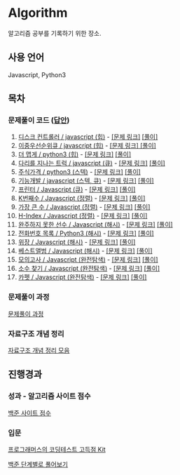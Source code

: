 # Algorithm

알고리즘 공부를 기록하기 위한 장소.

## 사용 언어

Javascript, Python3

## 목차

### 문제풀이 코드 ([답안](https://github.com/jowoojun/algorithm/tree/main/src))

1. [디스크 컨트롤러 / javascript (힙)](https://github.com/jowoojun/algorithm/blob/main/src/DiskController.js)  - [[문제 링크]](https://programmers.co.kr/learn/courses/30/lessons/42627) [[풀이]](https://jun0127.tistory.com/12?category=888739)
2. [이중우선순위큐 / javascript (힙)](https://github.com/jowoojun/algorithm/blob/main/src/DoublePriorityQueue.js)  - [[문제 링크]](https://programmers.co.kr/learn/courses/30/lessons/42628)[ [풀이]](https://jun0127.tistory.com/13?category=888739)
3. [더 맵게 / python3 (힙)](https://github.com/jowoojun/algorithm/blob/main/src/MoreSpice.py)  - [[문제 링크]](https://programmers.co.kr/learn/courses/30/lessons/42626) [[풀이]](https://jun0127.tistory.com/14?category=888739)
4. [다리를 지나는 트럭 / javascript (큐)](https://github.com/jowoojun/algorithm/blob/main/src/TrucksPassingTheBridge.js)  - [[문제 링크]](https://programmers.co.kr/learn/courses/30/lessons/42583) [[풀이]](https://jun0127.tistory.com/15?category=888739)
5. [주식가격 / python3 (스텍)](https://github.com/jowoojun/algorithm/blob/main/src/StockPrice.py)  - [[문제 링크]](https://programmers.co.kr/learn/courses/30/lessons/42584) [[풀이]](https://jun0127.tistory.com/16?category=888739)
6. [기능개발 / javascript (스텍, 큐)](https://github.com/jowoojun/algorithm/blob/main/src/DevelopFunction.js)  - [[문제 링크]](https://programmers.co.kr/learn/courses/30/lessons/42586) [[풀이]](https://jun0127.tistory.com/17?category=888739)
7. [프린터 / Javascript (큐)](https://github.com/jowoojun/algorithm/blob/main/src/Printer.js)  - [[문제 링크]](https://programmers.co.kr/learn/courses/30/lessons/42587) [[풀이]](https://jun0127.tistory.com/18?category=888739)
8. [K번째수 / Javascript (정렬)](https://github.com/jowoojun/algorithm/blob/main/src/KthNumber.js)  - [[문제 링크]](https://programmers.co.kr/learn/courses/30/lessons/42748) [[풀이]](https://jun0127.tistory.com/19?category=888739)
9. [가장 큰 수 / Javascript (정렬)](https://github.com/jowoojun/algorithm/blob/main/src/MostBigNumber.js)  - [[문제 링크]](https://programmers.co.kr/learn/courses/30/lessons/42746) [[풀이]](https://jun0127.tistory.com/20?category=888739)
10. [H-Index / Javascript (정렬)](https://github.com/jowoojun/algorithm/blob/main/src/H-Index.js)  - [[문제 링크]](https://programmers.co.kr/learn/courses/30/lessons/42747) [[풀이]](https://jun0127.tistory.com/21?category=888739)
11. [완주하지 못한 선수 / Javascript (해시)](https://github.com/jowoojun/algorithm/blob/main/src/AthleteWhoNotFinish.js)  - [[문제 링크]](https://programmers.co.kr/learn/courses/30/lessons/42576) [[풀이]](https://jun0127.tistory.com/22?category=888739)
12. [전화번호 목록 / Python3 (해시)](https://github.com/jowoojun/algorithm/blob/main/src/PhoneBook.py)  - [[문제 링크]](https://programmers.co.kr/learn/courses/30/lessons/42577) [[풀이]](https://jun0127.tistory.com/23?category=888739)
13. [위장 / Javascript (해시)](https://github.com/jowoojun/algorithm/blob/main/src/Camouflage.js)  - [[문제 링크]](https://programmers.co.kr/learn/courses/30/lessons/42578) [[풀이]](https://jun0127.tistory.com/24?category=888739)
14. [베스트앨범 / Javascript (해시)](https://github.com/jowoojun/algorithm/blob/main/src/BestAlbum.js)  - [[문제 링크]](https://programmers.co.kr/learn/courses/30/lessons/42579) [[풀이]](https://jun0127.tistory.com/25?category=888739)
15. [모의고사 / Javascript (완전탐색)](https://github.com/jowoojun/algorithm/blob/main/src/Practice.js)  - [[문제 링크]](https://programmers.co.kr/learn/courses/30/lessons/42840) [[풀이]](https://jun0127.tistory.com/26?category=888739)
16. [소수 찾기 / Javascript (완전탐색)](https://github.com/jowoojun/algorithm/blob/main/src/FinePrime.js)  - [[문제 링크]](https://programmers.co.kr/learn/courses/30/lessons/42839) [[풀이]](https://jun0127.tistory.com/27?category=888739)
17. [카펫 / Javascript (완전탐색)](https://github.com/jowoojun/algorithm/blob/main/src/Carpet.js)  - [[문제 링크]](https://programmers.co.kr/learn/courses/30/lessons/42842) [[풀이]](https://jun0127.tistory.com/28?category=888739)

### 문제풀이 과정

[문제풀이 과정](https://jun0127.tistory.com/category/IT/Programmers)

### 자료구조 개념 정리

[자료구조 개념 정리 모음](https://jun0127.tistory.com/category/IT/%EC%9E%90%EB%A3%8C%EA%B5%AC%EC%A1%B0)

## 진행경과

### 성과 - 알고리즘 사이트 점수

[백준 사이트 점수](https://solved.ac/profile/jowoojun)

### 입문

[프로그래머스의 코딩테스트 고득점 Kit](https://programmers.co.kr/learn/challenges)

[백준 단계별로 풀어보기](https://www.acmicpc.net/step)

